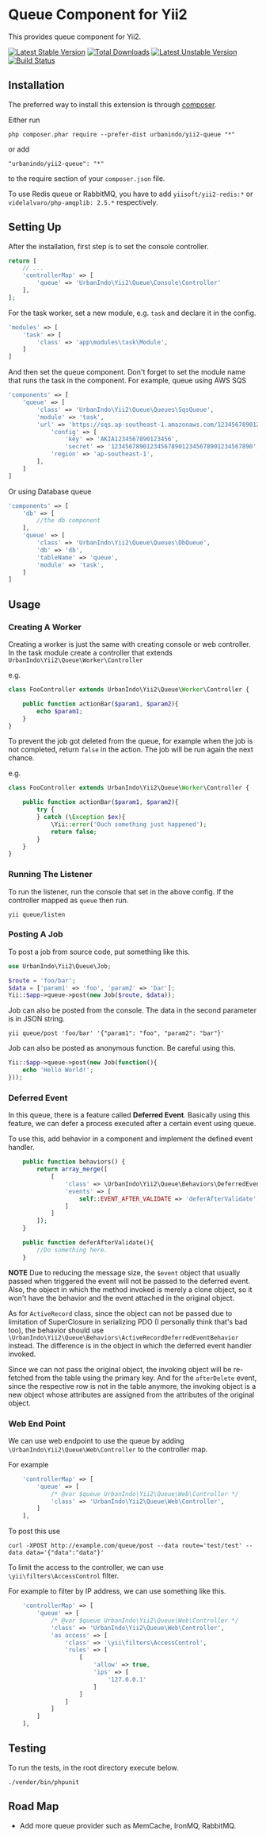 # Queue Component for Yii2

This provides queue component for Yii2.

[![Latest Stable Version](https://poser.pugx.org/urbanindo/yii2-queue/v/stable.svg)](https://packagist.org/packages/urbanindo/yii2-queue)
[![Total Downloads](https://poser.pugx.org/urbanindo/yii2-queue/downloads.svg)](https://packagist.org/packages/urbanindo/yii2-queue)
[![Latest Unstable Version](https://poser.pugx.org/urbanindo/yii2-queue/v/unstable.svg)](https://packagist.org/packages/urbanindo/yii2-queue)
[![Build Status](https://travis-ci.org/urbanindo/yii2-queue.svg)](https://travis-ci.org/urbanindo/yii2-queue)

## Installation

The preferred way to install this extension is through [composer](http://getcomposer.org/download/).

Either run

```
php composer.phar require --prefer-dist urbanindo/yii2-queue "*"
```

or add

```
"urbanindo/yii2-queue": "*"
```

to the require section of your `composer.json` file.

To use Redis queue or RabbitMQ, you have to add `yiisoft/yii2-redis:*` or
`videlalvaro/php-amqplib: 2.5.*` respectively.

## Setting Up

After the installation, first step is to set the console controller.

```php
return [
    // ...
    'controllerMap' => [
        'queue' => 'UrbanIndo\Yii2\Queue\Console\Controller'
    ],
];
```

For the task worker, set a new module, e.g. `task` and declare it in the config.

```php
'modules' => [
    'task' => [
        'class' => 'app\modules\task\Module',
    ]
]
```

And then set the queue component. Don't forget to set the module name that runs
the task in the component. For example, queue using AWS SQS

```php
'components' => [
    'queue' => [
        'class' => 'UrbanIndo\Yii2\Queue\Queues\SqsQueue',
        'module' => 'task',
        'url' => 'https://sqs.ap-southeast-1.amazonaws.com/123456789012/queue',
            'config' => [
                'key' => 'AKIA1234567890123456',
                'secret' => '1234567890123456789012345678901234567890',
            'region' => 'ap-southeast-1',
        ],
    ]
]
```

Or using Database queue

```php
'components' => [
    'db' => [
        //the db component
    ],
    'queue' => [
        'class' => 'UrbanIndo\Yii2\Queue\Queues\DbQueue',
        'db' => 'db',
        'tableName' => 'queue',
        'module' => 'task',
    ]
]
```

## Usage

### Creating A Worker

Creating a worker is just the same with creating console or web controller.
In the task module create a controller that extends `UrbanIndo\Yii2\Queue\Worker\Controller`

e.g.

```php
class FooController extends UrbanIndo\Yii2\Queue\Worker\Controller {

    public function actionBar($param1, $param2){
        echo $param1;
    }
}
```

To prevent the job got deleted from the queue, for example when the job is not
completed, return `false` in the action. The job will be run again the next
chance.

e.g.

```php
class FooController extends UrbanIndo\Yii2\Queue\Worker\Controller {

    public function actionBar($param1, $param2){
        try {
        } catch (\Exception $ex){
            \Yii::error('Ouch something just happened');
            return false;
        }
    }
}
```

### Running The Listener

To run the listener, run the console that set in the above config. If the
controller mapped as `queue` then run.

```
yii queue/listen
```

### Posting A Job

To post a job from source code, put something like this.

```php
use UrbanIndo\Yii2\Queue\Job;

$route = 'foo/bar';
$data = ['param1' => 'foo', 'param2' => 'bar'];
Yii::$app->queue->post(new Job($route, $data));
```

Job can also be posted from the console. The data in the second parameter is in
JSON string.

```
yii queue/post 'foo/bar' '{"param1": "foo", "param2": "bar"}'
```

Job can also be posted as anonymous function. Be careful using this.

```php
Yii::$app->queue->post(new Job(function(){
    echo 'Hello World!';
}));
```

### Deferred Event

In this queue, there is a feature called **Deferred Event**. Basically using this
feature, we can defer a process executed after a certain event using queue.

To use this, add behavior in a component and implement the defined event handler.

```php
    public function behaviors() {
        return array_merge([
            [
                'class' => \UrbanIndo\Yii2\Queue\Behaviors\DeferredEventBehavior::class,
                'events' => [
                    self::EVENT_AFTER_VALIDATE => 'deferAfterValidate',
                ]
            ]
        ]);
    }

    public function deferAfterValidate(){
        //Do something here.
    }
```

**NOTE**
Due to reducing the message size, the `$event` object that usually passed when
triggered the event will not be passed to the deferred event. Also, the object
in which the method invoked is merely a clone object, so it won't have the
behavior and the event attached in the original object.

As for `ActiveRecord` class, since the object can not be passed due to limitation
of SuperClosure in serializing PDO (I personally think that's bad too), the
behavior should use `\UrbanIndo\Yii2\Queue\Behaviors\ActiveRecordDeferredEventBehavior`
instead. The difference is in the object in which the deferred event handler
invoked.

Since we can not pass the original object, the invoking object will be re-fetched
from the table using the primary key. And for the `afterDelete` event, since
the respective row is not in the table anymore, the invoking object is a new
object whose attributes are assigned from the attributes of the original object.

### Web End Point

We can use web endpoint to use the queue by adding `\UrbanIndo\Yii2\Queue\Web\Controller`
to the controller map.

For example

```php
    'controllerMap' => [
        'queue' => [
            /* @var $queue UrbanIndo\Yii2\Queue\Web\Controller */
            'class' => 'UrbanIndo\Yii2\Queue\Web\Controller',
        ]
    ],
```

To post this use

```
curl -XPOST http://example.com/queue/post --data route='test/test' --data data='{"data":"data"}'
```

To limit the access to the controller, we can use `\yii\filters\AccessControl` filter.

For example to filter by IP address, we can use something like this.

```php
    'controllerMap' => [
        'queue' => [
            /* @var $queue UrbanIndo\Yii2\Queue\Web\Controller */
            'class' => 'UrbanIndo\Yii2\Queue\Web\Controller',
            'as access' => [
                'class' => '\yii\filters\AccessControl',
                'rules' => [
                    [
                        'allow' => true,
                        'ips' => [
                            '127.0.0.1'
                        ]
                    ]
                ]
            ]
        ]
    ],
```

## Testing

To run the tests, in the root directory execute below.

```
./vendor/bin/phpunit
```

## Road Map

- Add more queue provider such as MemCache, IronMQ, RabbitMQ.
